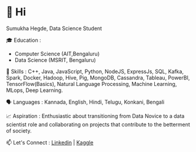 # 👋 Hi 

Sumukha Hegde, Data Science Student

🎓 Education :

* Computer Science (AIT,Bengaluru)
* Data Science (MSRIT, Bengaluru)


🔧 Skills : C++, Java, JavaScript, Python, NodeJS, ExpressJs, SQL, Kafka, Spark, Docker, Hadoop, Hive, Pig, MongoDB, Cassandra, Tableau, PowerBI, TensorFlow(Basics), Natural Language Processing, Machine Learning, MLops, Deep Learning.

🗣️ Languages : Kannada, English, Hindi, Telugu, Konkani, Bengali

📈 Aspiration : Enthusiastic about transitioning from Data Novice to a data scientist role and collaborating on projects that contribute to the betterment of society.

📫 Let's Connect : [Linkedin](https://www.linkedin.com/in/sumukha-hegde-b82613201/) | [Kaggle](https://www.kaggle.com/sumukhhegde)
